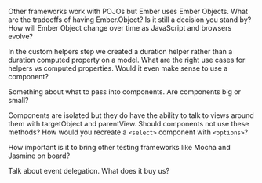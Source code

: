 Other frameworks work with POJOs but Ember uses Ember Objects. What are the
tradeoffs of having Ember.Object? Is it still a decision you stand by? How will
Ember Object change over time as JavaScript and browsers evolve?

In the custom helpers step we created a duration helper rather than a duration
computed property on a model. What are the right use cases for helpers vs
computed properties. Would it even make sense to use a component?

Something about what to pass into components. Are components big or small?

Components are isolated but they do have the ability to talk to views around
them with targetObject and parentView. Should components not use these methods?
How would you recreate a `<select>` component with `<options>`?

How important is it to bring other testing frameworks like Mocha and Jasmine on
board?

Talk about event delegation. What does it buy us?
